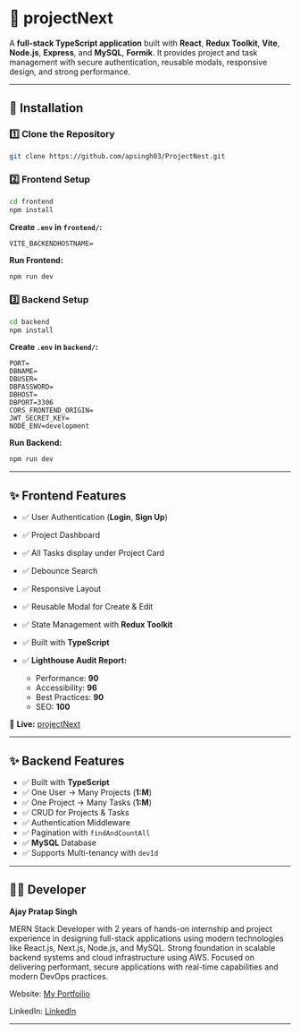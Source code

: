 # 🚀 projectNext

A **full-stack TypeScript application** built with **React**, **Redux Toolkit**, **Vite**, **Node.js**, **Express**, and **MySQL**, **Formik**. It provides project and task management with secure authentication, reusable modals, responsive design, and strong performance.

---

## 📂 Installation

### 1️⃣ Clone the Repository

```bash
git clone https://github.com/apsingh03/ProjectNest.git
```

### 2️⃣ Frontend Setup

```bash
cd frontend
npm install
```

**Create `.env` in `frontend/`:**

```env
VITE_BACKENDHOSTNAME=
```

**Run Frontend:**

```bash
npm run dev
```

### 3️⃣ Backend Setup

```bash
cd backend
npm install
```

**Create `.env` in `backend/`:**

```env
PORT=
DBNAME=
DBUSER=
DBPASSWORD=
DBHOST=
DBPORT=3306
CORS_FRONTEND_ORIGIN=
JWT_SECRET_KEY=
NODE_ENV=development
```

**Run Backend:**

```bash
npm run dev
```

---

## ✨ Frontend Features

- ✅ User Authentication (**Login**, **Sign Up**)
- ✅ Project Dashboard
- ✅ All Tasks display under Project Card
- ✅ Debounce Search
- ✅ Responsive Layout
- ✅ Reusable Modal for Create & Edit
- ✅ State Management with **Redux Toolkit**
- ✅ Built with **TypeScript**
- ✅ **Lighthouse Audit Report:**

  - Performance: **90**
  - Accessibility: **96**
  - Best Practices: **90**
  - SEO: **100**

🔗 **Live:** [projectNext](https://projectnext.ajaypratapsingh.com)

---

## ✨ Backend Features

- ✅ Built with **TypeScript**
- ✅ One User → Many Projects (**1\:M**)
- ✅ One Project → Many Tasks (**1\:M**)
- ✅ CRUD for Projects & Tasks
- ✅ Authentication Middleware
- ✅ Pagination with `findAndCountAll`
- ✅ **MySQL** Database
- ✅ Supports Multi-tenancy with `devId`

---

## 👨‍💻 Developer

**Ajay Pratap Singh**

MERN Stack Developer with 2 years of hands-on internship and project experience in designing full-stack applications using
modern technologies like React.js, Next.js, Node.js, and MySQL. Strong foundation in scalable backend systems and cloud
infrastructure using AWS. Focused on delivering performant, secure applications with real-time capabilities and modern DevOps
practices.

Website: [My Portfoilio](https://www.ajaypratapsingh.com/)

LinkedIn: [LinkedIn](https://www.linkedin.com/in/apsingh03/)

---
